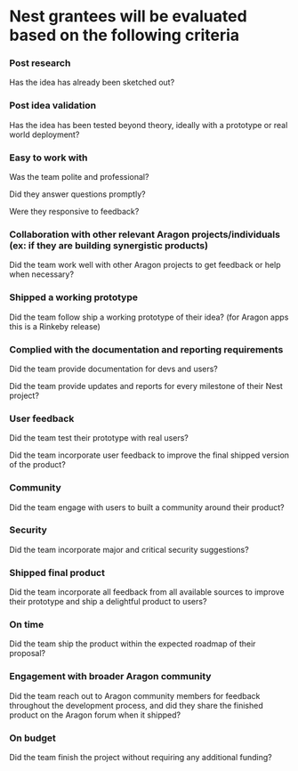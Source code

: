 # Nest grantees will be evaluated based on the following criteria

### Post research

Has the idea has already been sketched out?

### Post idea validation

Has the idea has been tested beyond theory, ideally with a prototype or real world deployment?

### Easy to work with

Was the team polite and professional?

Did they answer questions promptly?

Were they responsive to feedback?

### Collaboration with other relevant Aragon projects/individuals (ex: if they are building synergistic products)

Did the team work well with other Aragon projects to get feedback or help when necessary?

### Shipped a working prototype

Did the team follow ship a working prototype of their idea? (for Aragon apps this is a Rinkeby release)

### Complied with the documentation and reporting requirements

Did the team provide documentation for devs and users?

Did the team provide updates and reports for every milestone of their Nest project?

### User feedback

Did the team test their prototype with real users?

Did the team incorporate user feedback to improve the final shipped version of the product?

### Community

Did the team engage with users to built a community around their product?

### Security

Did the team incorporate major and critical security suggestions?

### Shipped final product

Did the team incorporate all feedback from all available sources to improve their prototype and ship a delightful product to users?

### On time

Did the team ship the product within the expected roadmap of their proposal?

### Engagement with broader Aragon community

Did the team reach out to Aragon community members for feedback throughout the development process, and did they share the finished product on the Aragon forum when it shipped?

### On budget

Did the team finish the project without requiring any additional funding?

